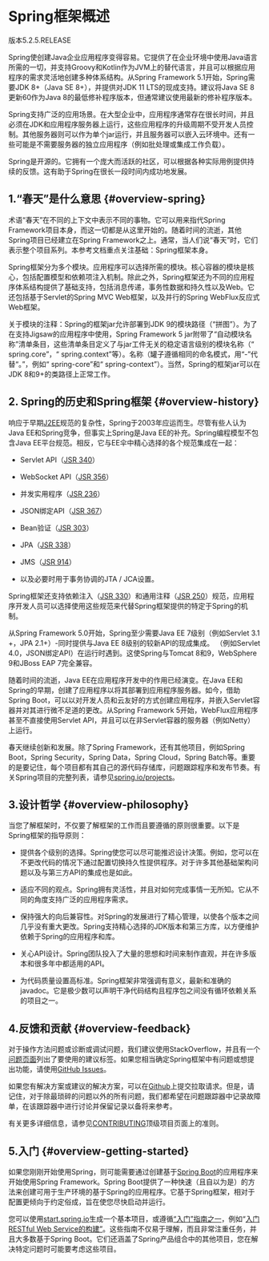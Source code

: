 # Spring框架概述

版本5.2.5.RELEASE

Spring使创建Java企业应用程序变得容易。它提供了在企业环境中使用Java语言所需的一切，并支持Groovy和Kotlin作为JVM上的替代语言，并且可以根据应用程序的需求灵活地创建多种体系结构。从Spring Framework 5.1开始，Spring需要JDK 8+（Java SE 8+），并提供对JDK 11 LTS的现成支持。建议将Java SE 8更新60作为Java 8的最低修补程序版本，但通常建议使用最新的修补程序版本。

Spring支持广泛的应用场景。在大型企业中，应用程序通常存在很长时间，并且必须在JDK和应用程序服务器上运行，这些应用程序的升级周期不受开发人员控制。其他服务器则可以作为单个jar运行，并且服务器可以嵌入云环境中。还有一些可能是不需要服务器的独立应用程序（例如批处理或集成工作负载）。

Spring是开源的。它拥有一个庞大而活跃的社区，可以根据各种实际用例提供持续的反馈。这有助于Spring在很长一段时间内成功地发展。

## 1.“春天”是什么意思 {#overview-spring}

术语“春天”在不同的上下文中表示不同的事物。它可以用来指代Spring Framework项目本身，而这一切都是从这里开始的。随着时间的流逝，其他Spring项目已经建立在Spring Framework之上。通常，当人们说“春天”时，它们表示整个项目系列。本参考文档重点关注基础：Spring框架本身。

Spring框架分为多个模块。应用程序可以选择所需的模块。核心容器的模块是核心，包括配置模型和依赖项注入机制。除此之外，Spring框架还为不同的应用程序体系结构提供了基础支持，包括消息传递，事务性数据和持久性以及Web。它还包括基于Servlet的Spring MVC Web框架，以及并行的Spring WebFlux反应式Web框架。

关于模块的注释：Spring的框架jar允许部署到JDK 9的模块路径（“拼图”）。为了在支持Jigsaw的应用程序中使用，Spring Framework 5 jar附带了“自动模块名称”清单条目，这些清单条目定义了与jar工件无关的稳定语言级别的模块名称（“ spring.core”，“ spring.context”等）。名称（罐子遵循相同的命名模式，用“-”代替“。”，例如“ spring-core”和“ spring-context”）。当然，Spring的框架jar可以在JDK 8和9+的类路径上正常工作。

## 2. Spring的历史和Spring框架 {#overview-history}

响应于早期[J2EE](https://en.wikipedia.org/wiki/Java_Platform,_Enterprise_Edition)规范的复杂性，Spring于2003年应运而生。尽管有些人认为Java EE和Spring竞争，但事实上Spring是Java EE的补充。Spring编程模型不包含Java EE平台规范。相反，它与EE伞中精心选择的各个规范集成在一起：

* Servlet API（[JSR 340](https://jcp.org/en/jsr/detail?id=340)）

* WebSocket API（[JSR 356](https://www.jcp.org/en/jsr/detail?id=356)）

* 并发实用程序（[JSR 236](https://www.jcp.org/en/jsr/detail?id=236)）

* JSON绑定API（[JSR 367](https://jcp.org/en/jsr/detail?id=367)）

* Bean验证（[JSR 303](https://jcp.org/en/jsr/detail?id=303)）

* JPA（[JSR 338](https://jcp.org/en/jsr/detail?id=338)）

* JMS（[JSR 914](https://jcp.org/en/jsr/detail?id=914)）

* 以及必要时用于事务协调的JTA / JCA设置。

Spring框架还支持依赖注入（[JSR 330](https://www.jcp.org/en/jsr/detail?id=330)）和通用注释（[JSR 250](https://jcp.org/en/jsr/detail?id=250)）规范，应用程序开发人员可以选择使用这些规范来代替Spring框架提供的特定于Spring的机制。

从Spring Framework 5.0开始，Spring至少需要Java EE 7级别（例如Servlet 3.1 +，JPA 2.1+）-同时提供与Java EE 8级别的较新API的现成集成。 （例如Servlet 4.0，JSON绑定API）在运行时遇到。这使Spring与Tomcat 8和9，WebSphere 9和JBoss EAP 7完全兼容。

随着时间的流逝，Java EE在应用程序开发中的作用已经演变。在Java EE和Spring的早期，创建了应用程序以将其部署到应用程序服务器。如今，借助Spring Boot，可以以对开发人员和云友好的方式创建应用程序，并嵌入Servlet容器并对其进行微不足道的更改。从Spring Framework 5开始，WebFlux应用程序甚至不直接使用Servlet API，并且可以在非Servlet容器的服务器（例如Netty）上运行。

春天继续创新和发展。除了Spring Framework，还有其他项目，例如Spring Boot，Spring Security，Spring Data，Spring Cloud，Spring Batch等。重要的是要记住，每个项目都有其自己的源代码存储库，问题跟踪程序和发布节奏。有关Spring项目的完整列表，请参见[spring.io/projects](https://spring.io/projects)。

## 3.设计哲学 {#overview-philosophy}

当您了解框架时，不仅要了解框架的工作而且要遵循的原则很重要。以下是Spring框架的指导原则：

* 提供各个级别的选择。Spring使您可以尽可能推迟设计决策。例如，您可以在不更改代码的情况下通过配置切换持久性提供程序。对于许多其他基础架构问题以及与第三方API的集成也是如此。

* 适应不同的观点。Spring拥有灵活性，并且对如何完成事情一无所知。它从不同的角度支持广泛的应用程序需求。

* 保持强大的向后兼容性。对Spring的发展进行了精心管理，以使各个版本之间几乎没有重大更改。Spring支持精心选择的JDK版本和第三方库，以方便维护依赖于Spring的应用程序和库。

* 关心API设计。Spring团队投入了大量的思想和时间来制作直观，并在许多版本和很多年中都适用的API。

* 为代码质量设置高标准。Spring框架非常强调有意义，最新和准确的javadoc。它是极少数可以声明干净代码结构且程序包之间没有循环依赖关系的项目之一。

## 4.反馈和贡献 {#overview-feedback}

对于操作方法问题或诊断或调试问题，我们建议使用StackOverflow，并且有一个[问题页面](https://spring.io/questions)列出了要使用的建议标签。如果您相当确定Spring框架中有问题或想提出功能，请使用[GitHub Issues](https://github.com/spring-projects/spring-framework/issues)。

如果您有解决方案或建议的解决方案，可以在[Github](https://github.com/spring-projects/spring-framework)上提交拉取请求。但是，请记住，对于除最琐碎的问题以外的所有问题，我们都希望在问题跟踪器中记录故障单，在该跟踪器中进行讨论并保留记录以备将来参考。

有关更多详细信息，请参见[CONTRIBUTING](https://github.com/spring-projects/spring-framework/blob/master/CONTRIBUTING.md)顶级项目页面上的准则。

## 5.入门 {#overview-getting-started}

如果您刚刚开始使用Spring，则可能需要通过创建基于[Spring Boot](https://projects.spring.io/spring-boot/)的应用程序来开始使用Spring Framework。Spring Boot提供了一种快速（且自以为是）的方法来创建可用于生产环境的基于Spring的应用程序。它基于Spring框架，相对于配置更倾向于约定俗成，旨在使您尽快启动并运行。

您可以使用[start.spring.io](https://start.spring.io/)生成一个基本项目，或遵循[“入门”指南之一](https://spring.io/guides)，例如“[入门RESTful Web Service的构建”](https://spring.io/guides/gs/rest-service/)。这些指南不仅易于理解，而且非常注重任务，并且大多数基于Spring Boot。它们还涵盖了Spring产品组合中的其他项目，您在解决特定问题时可能要考虑这些项目。

